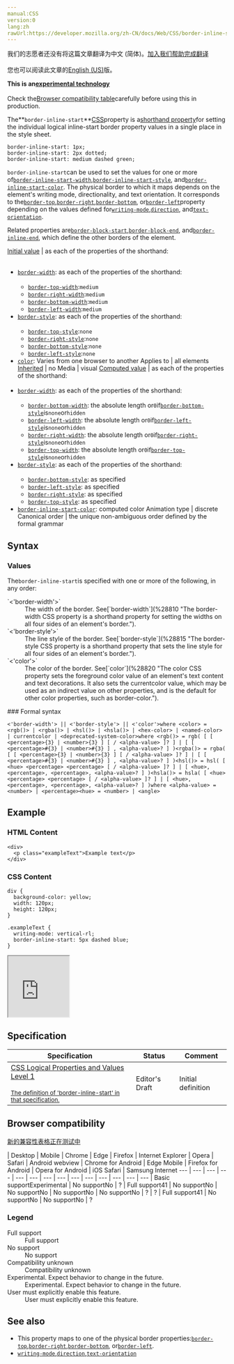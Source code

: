 ```yaml
---
manual:CSS
version:0
lang:zh
rawUrl:https://developer.mozilla.org/zh-CN/docs/Web/CSS/border-inline-start
---
```




<bdi>我们的志愿者还没有将这篇文章翻译为<bdi>中文 (简体)</bdi>。[加入我们帮助完成翻译](%29030 "")<br></br>您也可以阅读此文章的[English (US)](%28808 "")版。</bdi>






**This is an[experimental technology](%3404 "")**<br></br>Check the[Browser compatibility table](%29028 "")carefully before using this in production.




The**`border-inline-start`**[CSS](%427 "CSS")property is a[shorthand property](%28797 "")for setting the individual logical inline-start border property values in a single place in the style sheet.


```
border-inline-start: 1px;
border-inline-start: 2px dotted;
border-inline-start: medium dashed green;
```


`border-inline-start`can be used to set the values for one or more of[`border-inline-start-width`](%28853 "The border-inline-start-width CSS property defines the width of the logical inline-start border of an element, which maps to a physical border width depending on the element's writing mode, directionality, and text orientation. It corresponds to the border-top-width, border-right-width, border-bottom-width, or border-left-width property depending on the values defined for writing-mode, direction, and text-orientation."),[`border-inline-start-style`](%28843 "The border-inline-start-style CSS property defines the style of the logical inline start border of an element, which maps to a physical border style depending on the element's writing mode, directionality, and text orientation. It corresponds to the border-top-style, border-right-style, border-bottom-style, or border-left-style property depending on the values defined for writing-mode, direction, and text-orientation."), and[`border-inline-start-color`](%28833 "The border-inline-start-color CSS property defines the color of the logical inline start border of an element, which maps to a physical border color depending on the element's writing mode, directionality, and text orientation. It corresponds to the border-top-color, border-right-color, border-bottom-color, or border-left-color property depending on the values defined for writing-mode, direction, and text-orientation."). The physical border to which it maps depends on the element&#39;s writing mode, directionality, and text orientation. It corresponds to the[`border-top`](%28801 "The border-top CSS property is a shorthand that sets the values of border-top-color, border-top-style, and border-top-width. These properties describe an element's top border."),[`border-right`](%28802 "The border-right CSS property is a shorthand that sets the values of border-right-color, border-right-style, and border-right-width. These properties describe an element's right border."),[`border-bottom`](%28803 "The border-bottom CSS property is a shorthand that sets the values of border-bottom-color, border-bottom-style, and border-bottom-width. These properties describe an element's bottom border."), or[`border-left`](%28804 "The border-left CSS property is a shorthand that sets the values of border-left-color, border-left-style, and border-left-width. These properties describe an element's left border.")property depending on the values defined for[`writing-mode`](%28772 "The writing-mode CSS property defines whether lines of text are laid out horizontally or vertically, as well as the direction in which blocks progress."),[`direction`](%28805 "The direction CSS property sets the direction of text, table columns, and horizontal overflow."), and[`text-orientation`](%28806 "The text-orientation CSS property defines the orientation of the text characters in a line. This property only has an effect in vertical mode, that is, when writing-mode is not horizontal-tb. It is useful for controlling the display of languages that use vertical script, and also for making vertical table headers.").



Related properties are[`border-block-start`](%28807 "The border-block-start CSS property is a shorthand property for setting the individual logical block-start border property values in a single place in the style sheet."),[`border-block-end`](%28796 "The border-block-end CSS property is a shorthand property for setting the individual logical block-end border property values in a single place in the style sheet."), and[`border-inline-end`](%28809 "The border-inline-end CSS property is a shorthand property for setting the individual logical inline-end border property values in a single place in the style sheet."), which define the other borders of the element.


[Initial value](%28552 "") | as each of the properties of the shorthand:<br></br>
* [`border-width`](%28810 "The border-width CSS property is a shorthand property for setting the widths on all four sides of an element's border."): as each of the properties of the shorthand:<br></br>
	* [`border-top-width`](%28811 "The border-top-width CSS property sets the width of the top border of a box."):`medium`
	* [`border-right-width`](%28812 "The border-right-width CSS property sets the width of the right border of a box."):`medium`
	* [`border-bottom-width`](%28813 "The border-bottom-width CSS property sets the width of the bottom border of a box."):`medium`
	* [`border-left-width`](%28814 "The border-left-width CSS property sets the width of the left border of a box."):`medium`
* [`border-style`](%28815 "The border-style CSS property is a shorthand property that sets the line style for all four sides of an element's border."): as each of the properties of the shorthand:<br></br>
	* [`border-top-style`](%28816 "The border-top-style CSS property sets the line style of an element's top border."):`none`
	* [`border-right-style`](%28817 "The border-right-style CSS property sets the line style of an element's right border."):`none`
	* [`border-bottom-style`](%28818 "The border-bottom-style CSS property sets the line style of an element's bottom border."):`none`
	* [`border-left-style`](%28819 "The border-left-style CSS property sets the line style of an element's left border."):`none`
* [`color`](%28820 "The color CSS property sets the foreground color value of an element's text content and text decorations. It also sets the currentcolor value, which may be used as an indirect value on other properties, and is the default for other color properties, such as border-color."): Varies from one browser to another 
Applies to | all elements 
[Inherited](%28555 "") | no 
Media | visual 
[Computed value](%28556 "") | as each of the properties of the shorthand:<br></br>
* [`border-width`](%28810 "The border-width CSS property is a shorthand property for setting the widths on all four sides of an element's border."): as each of the properties of the shorthand:<br></br>
	* [`border-bottom-width`](%28813 "The border-bottom-width CSS property sets the width of the bottom border of a box."): the absolute length or`0`if[`border-bottom-style`](%28818 "The border-bottom-style CSS property sets the line style of an element's bottom border.")is`none`or`hidden`
	* [`border-left-width`](%28814 "The border-left-width CSS property sets the width of the left border of a box."): the absolute length or`0`if[`border-left-style`](%28819 "The border-left-style CSS property sets the line style of an element's left border.")is`none`or`hidden`
	* [`border-right-width`](%28812 "The border-right-width CSS property sets the width of the right border of a box."): the absolute length or`0`if[`border-right-style`](%28817 "The border-right-style CSS property sets the line style of an element's right border.")is`none`or`hidden`
	* [`border-top-width`](%28811 "The border-top-width CSS property sets the width of the top border of a box."): the absolute length or`0`if[`border-top-style`](%28816 "The border-top-style CSS property sets the line style of an element's top border.")is`none`or`hidden`
* [`border-style`](%28815 "The border-style CSS property is a shorthand property that sets the line style for all four sides of an element's border."): as each of the properties of the shorthand:<br></br>
	* [`border-bottom-style`](%28818 "The border-bottom-style CSS property sets the line style of an element's bottom border."): as specified
	* [`border-left-style`](%28819 "The border-left-style CSS property sets the line style of an element's left border."): as specified
	* [`border-right-style`](%28817 "The border-right-style CSS property sets the line style of an element's right border."): as specified
	* [`border-top-style`](%28816 "The border-top-style CSS property sets the line style of an element's top border."): as specified
* [`border-inline-start-color`](%28833 "The border-inline-start-color CSS property defines the color of the logical inline start border of an element, which maps to a physical border color depending on the element's writing mode, directionality, and text orientation. It corresponds to the border-top-color, border-right-color, border-bottom-color, or border-left-color property depending on the values defined for writing-mode, direction, and text-orientation."): computed color 
Animation type | discrete 
Canonical order | the unique non-ambiguous order defined by the formal grammar 


## Syntax<a name="Syntax"></a>

### Values<a name="Values"></a>


The`border-inline-start`is specified with one or more of the following, in any order:

<dl><dt id=''>`<'border-width'>`</dt><dd>The width of the border. See[`border-width`](%28810 "The border-width CSS property is a shorthand property for setting the widths on all four sides of an element's border.").</dd><dt id=''>`<'border-style'>`</dt><dd>The line style of the border. See[`border-style`](%28815 "The border-style CSS property is a shorthand property that sets the line style for all four sides of an element's border.").</dd><dt id=''>`<'color'>`</dt><dd>The color of the border. See[`color`](%28820 "The color CSS property sets the foreground color value of an element's text content and text decorations. It also sets the currentcolor value, which may be used as an indirect value on other properties, and is the default for other color properties, such as border-color.").</dd></dl>
### Formal syntax<a name="Formal_syntax"></a>

```
<'border-width'> || <'border-style'> || <'color'>where <color> = <rgb()> | <rgba()> | <hsl()> | <hsla()> | <hex-color> | <named-color> | currentcolor | <deprecated-system-color>where <rgb()> = rgb( [ [ <percentage>{3} | <number>{3} ] [ / <alpha-value> ]? ] | [ [ <percentage>#{3} | <number>#{3} ] , <alpha-value>? ] )<rgba()> = rgba( [ [ <percentage>{3} | <number>{3} ] [ / <alpha-value> ]? ] | [ [ <percentage>#{3} | <number>#{3} ] , <alpha-value>? ] )<hsl()> = hsl( [ <hue> <percentage> <percentage> [ / <alpha-value> ]? ] | [ <hue>, <percentage>, <percentage>, <alpha-value>? ] )<hsla()> = hsla( [ <hue> <percentage> <percentage> [ / <alpha-value> ]? ] | [ <hue>, <percentage>, <percentage>, <alpha-value>? ] )where <alpha-value> = <number> | <percentage><hue> = <number> | <angle>
```

## Example<a name="Example"></a>

### HTML Content<a name="HTML_Content"></a>

```
<div>
  <p class="exampleText">Example text</p>
</div>
```

### CSS Content<a name="CSS_Content"></a>

```
div {
  background-color: yellow;
  width: 120px;
  height: 120px;
}

.exampleText {
  writing-mode: vertical-rl;
  border-inline-start: 5px dashed blue;
}
```


<iframe src='https://mdn.mozillademos.org/en-US/docs/Web/CSS/border-inline-start$samples/Example?revision=1315071' width='140' height='140'></iframe>



## Specification<a name="Specification"></a>

Specification | Status | Comment 
 ---  |  ---  |  ---  | 
[CSS Logical Properties and Values Level 1<br></br><small>The definition of &#39;border-inline-start&#39; in that specification.</small>](%29031 "") | Editor&#39;s Draft | Initial definition 


## Browser compatibility<a name="Browser_compatibility"></a>
[新的兼容性表格正在测试中<i></i>](%3360 "")

 | <abbr>Desktop<i></i></abbr> | <abbr>Mobile<i></i></abbr> 
 | <abbr>Chrome<i></i></abbr> | <abbr>Edge<i></i></abbr> | <abbr>Firefox<i></i></abbr> | <abbr>Internet Explorer<i></i></abbr> | <abbr>Opera<i></i></abbr> | <abbr>Safari<i></i></abbr> | <abbr>Android webview<i></i></abbr> | <abbr>Chrome for Android<i></i></abbr> | <abbr>Edge Mobile<i></i></abbr> | <abbr>Firefox for Android<i></i></abbr> | <abbr>Opera for Android<i></i></abbr> | <abbr>iOS Safari<i></i></abbr> | <abbr>Samsung Internet<i></i></abbr> 
 ---  |  ---  |  ---  |  ---  |  ---  |  ---  |  ---  |  ---  |  ---  |  ---  |  ---  |  ---  |  ---  |  ---  | 
Basic support<abbr>Experimental<i></i></abbr> | <abbr>No support</abbr>No | <abbr>?</abbr> | <abbr>Full support</abbr>41 | <abbr>No support</abbr>No | <abbr>No support</abbr>No | <abbr>No support</abbr>No | <abbr>No support</abbr>No | <abbr>?</abbr> | <abbr>?</abbr> | <abbr>Full support</abbr>41 | <abbr>No support</abbr>No | <abbr>No support</abbr>No | <abbr>?</abbr> 


### Legend<a name="Legend"></a>
<dl><dt id=''><abbr>Full support</abbr></dt><dd>Full support</dd><dt id=''><abbr>No support</abbr></dt><dd>No support</dd><dt id=''><abbr>Compatibility unknown</abbr></dt><dd>Compatibility unknown</dd><dt id=''><abbr>Experimental. Expect behavior to change in the future.<i></i></abbr></dt><dd>Experimental. Expect behavior to change in the future.</dd><dt id=''><abbr>User must explicitly enable this feature.<i></i></abbr></dt><dd>User must explicitly enable this feature.</dd></dl>

## See also<a name="See_also"></a>

* This property maps to one of the physical border properties:[`border-top`](%28801 "The border-top CSS property is a shorthand that sets the values of border-top-color, border-top-style, and border-top-width. These properties describe an element's top border."),[`border-right`](%28802 "The border-right CSS property is a shorthand that sets the values of border-right-color, border-right-style, and border-right-width. These properties describe an element's right border."),[`border-bottom`](%28803 "The border-bottom CSS property is a shorthand that sets the values of border-bottom-color, border-bottom-style, and border-bottom-width. These properties describe an element's bottom border."), or[`border-left`](%28804 "The border-left CSS property is a shorthand that sets the values of border-left-color, border-left-style, and border-left-width. These properties describe an element's left border.").
* [`writing-mode`](%28772 "The writing-mode CSS property defines whether lines of text are laid out horizontally or vertically, as well as the direction in which blocks progress."),[`direction`](%28805 "The direction CSS property sets the direction of text, table columns, and horizontal overflow."),[`text-orientation`](%28806 "The text-orientation CSS property defines the orientation of the text characters in a line. This property only has an effect in vertical mode, that is, when writing-mode is not horizontal-tb. It is useful for controlling the display of languages that use vertical script, and also for making vertical table headers.")



